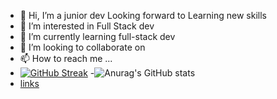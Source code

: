 - 👋 Hi, I’m a junior dev Looking forward to Learning new skills
- 👀 I’m interested in Full Stack dev
- 🌱 I’m currently learning full-stack dev
- 💞️ I’m looking to collaborate on 
- 📫 How to reach me ...
- [![GitHub Streak](https://streak-stats.demolab.com/?user=monkeid)](https://git.io/streak-stats)
-![Anurag's GitHub stats](https://github-readme-stats.vercel.app/api?username=monkeid&show_icons=true&theme=transparent)
- [links](https://camo.githubusercontent.com/67619931ff9d84080670bbc9a99f4b969c34129db254ab41d47176ae3683dbc5/68747470733a2f2f63617073756c652d72656e6465722e76657263656c2e6170702f6170693f747970653d776176696e6726636f6c6f723d373338363738266865696768743d38302673656374696f6e3d666f6f746572)

<!---
monkeid/monkeid is a ✨ special ✨ repository because its `README.md` (this file) appears on your GitHub profile.
You can click the Preview link to take a look at your changes.
--->
